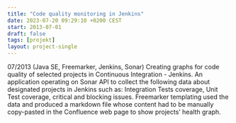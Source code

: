 ```yaml
---
title: "Code quality monitoring in Jenkins"
date: 2023-07-20 09:29:10 +0200 CEST
start: 2013-07-01
draft: false
tags: [projekt]
layout: project-single
---
```


07/2013 (Java SE, Freemarker, Jenkins, Sonar) Creating graphs for code quality of selected projects in Continuous Integration - Jenkins.
An application operating on Sonar API to collect the following data about designated projects in Jenkins such as: Integration Tests coverage, Unit Test coverage, critical and blocking issues. Freemarker templating used the data and produced a markdown file whose content had to be manually copy-pasted in the Confluence web page to show projects’ health graph.
